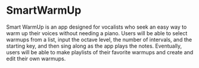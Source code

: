# SmartWarmUp

Smart WarmUp is an app designed for vocalists who seek an easy way to warm up their voices without needing a piano. Users will be able to select warmups from a list, input the octave level, the number of intervals, and the starting key, and then sing along as the app plays the notes. Eventually, users will be able to make playlists of their favorite warmups and create and edit their own warmups.
